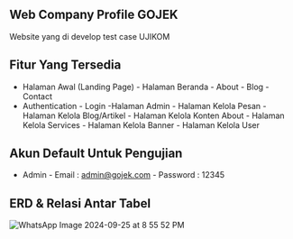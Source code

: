## Web Company Profile GOJEK

Website yang di develop test case UJIKOM

## Fitur Yang Tersedia

- Halaman Awal (Landing Page)
      - Halaman Beranda
      - About
      - Blog
      - Contact
- Authentication
      - Login
-Halaman Admin
      - Halaman Kelola Pesan
      - Halaman Kelola Blog/Artikel
      - Halaman Kelola Konten About
      - Halaman Kelola Services
      - Halaman Kelola Banner
      - Halaman Kelola User

## Akun Default Untuk Pengujian 

- Admin
      - Email : admin@gojek.com
      - Password : 12345

## ERD & Relasi Antar Tabel

![WhatsApp Image 2024-09-25 at 8 55 52 PM](https://github.com/user-attachments/assets/486976bf-3bc9-47b9-a21b-4d4cd39384a7)



